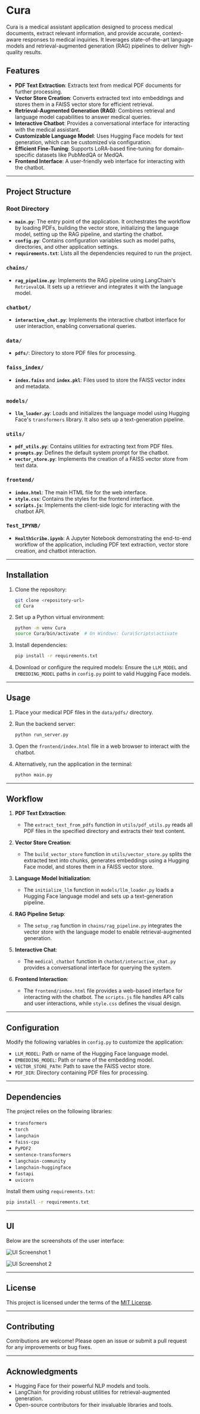 # Cura

Cura is a medical assistant application designed to process medical documents, extract relevant information, and provide accurate, context-aware responses to medical inquiries. It leverages state-of-the-art language models and retrieval-augmented generation (RAG) pipelines to deliver high-quality results.

## Features

- **PDF Text Extraction**: Extracts text from medical PDF documents for further processing.
- **Vector Store Creation**: Converts extracted text into embeddings and stores them in a FAISS vector store for efficient retrieval.
- **Retrieval-Augmented Generation (RAG)**: Combines retrieval and language model capabilities to answer medical queries.
- **Interactive Chatbot**: Provides a conversational interface for interacting with the medical assistant.
- **Customizable Language Model**: Uses Hugging Face models for text generation, which can be customized via configuration.
- **Efficient Fine-Tuning**: Supports LoRA-based fine-tuning for domain-specific datasets like PubMedQA or MedQA.
- **Frontend Interface**: A user-friendly web interface for interacting with the chatbot.

---

## Project Structure

### Root Directory
- **`main.py`**: The entry point of the application. It orchestrates the workflow by loading PDFs, building the vector store, initializing the language model, setting up the RAG pipeline, and starting the chatbot.
- **`config.py`**: Contains configuration variables such as model paths, directories, and other application settings.
- **`requirements.txt`**: Lists all the dependencies required to run the project.

### `chains/`
- **`rag_pipeline.py`**: Implements the RAG pipeline using LangChain's `RetrievalQA`. It sets up a retriever and integrates it with the language model.

### `chatbot/`
- **`interactive_chat.py`**: Implements the interactive chatbot interface for user interaction, enabling conversational queries.

### `data/`
- **`pdfs/`**: Directory to store PDF files for processing.

### `faiss_index/`
- **`index.faiss`** and **`index.pkl`**: Files used to store the FAISS vector index and metadata.

### `models/`
- **`llm_loader.py`**: Loads and initializes the language model using Hugging Face's `transformers` library. It also sets up a text-generation pipeline.

### `utils/`
- **`pdf_utils.py`**: Contains utilities for extracting text from PDF files.
- **`prompts.py`**: Defines the default system prompt for the chatbot.
- **`vector_store.py`**: Implements the creation of a FAISS vector store from text data.

### `frontend/`
- **`index.html`**: The main HTML file for the web interface.
- **`style.css`**: Contains the styles for the frontend interface.
- **`scripts.js`**: Implements the client-side logic for interacting with the chatbot API.

### `Test_IPYNB/`
- **`HealthScribe.ipynb`**: A Jupyter Notebook demonstrating the end-to-end workflow of the application, including PDF text extraction, vector store creation, and chatbot interaction.

---

## Installation

1. Clone the repository:
   ```sh
   git clone <repository-url>
   cd Cura
   ```
2. Set up a Python virtual environment:
   ```sh
   python -m venv Cura
   source Cura/bin/activate  # On Windows: Cura\Scripts\activate
   ```
3. Install dependencies:
   ```sh
   pip install -r requirements.txt
   ```
4. Download or configure the required models:
   Ensure the `LLM_MODEL` and `EMBEDDING_MODEL` paths in `config.py` point to valid Hugging Face models.

---

## Usage

1. Place your medical PDF files in the `data/pdfs/` directory.

2. Run the backend server:
   ```sh
   python run_server.py
   ```

3. Open the `frontend/index.html` file in a web browser to interact with the chatbot.

4. Alternatively, run the application in the terminal:
   ```sh
   python main.py
   ```

---

## Workflow

1. **PDF Text Extraction**:
   - The `extract_text_from_pdfs` function in `utils/pdf_utils.py` reads all PDF files in the specified directory and extracts their text content.

2. **Vector Store Creation**:
   - The `build_vector_store` function in `utils/vector_store.py` splits the extracted text into chunks, generates embeddings using a Hugging Face model, and stores them in a FAISS vector store.

3. **Language Model Initialization**:
   - The `initialize_llm` function in `models/llm_loader.py` loads a Hugging Face language model and sets up a text-generation pipeline.

4. **RAG Pipeline Setup**:
   - The `setup_rag` function in `chains/rag_pipeline.py` integrates the vector store with the language model to enable retrieval-augmented generation.

5. **Interactive Chat**:
   - The `medical_chatbot` function in `chatbot/interactive_chat.py` provides a conversational interface for querying the system.

6. **Frontend Interaction**:
   - The `frontend/index.html` file provides a web-based interface for interacting with the chatbot. The `scripts.js` file handles API calls and user interactions, while `style.css` defines the visual design.

---

## Configuration

Modify the following variables in `config.py` to customize the application:

- `LLM_MODEL`: Path or name of the Hugging Face language model.
- `EMBEDDING_MODEL`: Path or name of the embedding model.
- `VECTOR_STORE_PATH`: Path to save the FAISS vector store.
- `PDF_DIR`: Directory containing PDF files for processing.

---

## Dependencies

The project relies on the following libraries:

- `transformers`
- `torch`
- `langchain`
- `faiss-cpu`
- `PyPDF2`
- `sentence-transformers`
- `langchain-community`
- `langchain-huggingface`
- `fastapi`
- `uvicorn`

Install them using `requirements.txt`:
```sh
pip install -r requirements.txt
```

---

## UI

Below are the screenshots of the user interface:

![UI Screenshot 1](assets/chat1.png)

![UI Screenshot 2](assets/chat2.png)

---

## License

This project is licensed under the terms of the [MIT License](LICENSE).

---

## Contributing

Contributions are welcome! Please open an issue or submit a pull request for any improvements or bug fixes.

---

## Acknowledgments

- Hugging Face for their powerful NLP models and tools.
- LangChain for providing robust utilities for retrieval-augmented generation.
- Open-source contributors for their invaluable libraries and tools.